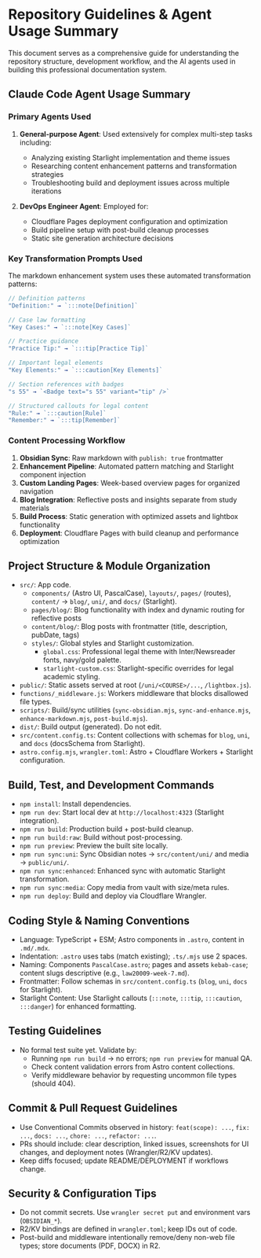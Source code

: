 # Repository Guidelines & Agent Usage Summary

This document serves as a comprehensive guide for understanding the repository structure, development workflow, and the AI agents used in building this professional documentation system.

## Claude Code Agent Usage Summary

### Primary Agents Used

1. **General-purpose Agent**: Used extensively for complex multi-step tasks including:
   - Analyzing existing Starlight implementation and theme issues  
   - Researching content enhancement patterns and transformation strategies
   - Troubleshooting build and deployment issues across multiple iterations

2. **DevOps Engineer Agent**: Employed for:
   - Cloudflare Pages deployment configuration and optimization
   - Build pipeline setup with post-build cleanup processes  
   - Static site generation architecture decisions

### Key Transformation Prompts Used

The markdown enhancement system uses these automated transformation patterns:

```javascript
// Definition patterns
"Definition:" → `:::note[Definition]`

// Case law formatting  
"Key Cases:" → `:::note[Key Cases]`

// Practice guidance
"Practice Tip:" → `:::tip[Practice Tip]` 

// Important legal elements
"Key Elements:" → `:::caution[Key Elements]`

// Section references with badges
"s 55" → `<Badge text="s 55" variant="tip" />`

// Structured callouts for legal content
"Rule:" → `:::caution[Rule]`
"Remember:" → `:::tip[Remember]`
```

### Content Processing Workflow

1. **Obsidian Sync**: Raw markdown with `publish: true` frontmatter
2. **Enhancement Pipeline**: Automated pattern matching and Starlight component injection
3. **Custom Landing Pages**: Week-based overview pages for organized navigation
4. **Blog Integration**: Reflective posts and insights separate from study materials
5. **Build Process**: Static generation with optimized assets and lightbox functionality
6. **Deployment**: Cloudflare Pages with build cleanup and performance optimization

## Project Structure & Module Organization
- `src/`: App code.
  - `components/` (Astro UI, PascalCase), `layouts/`, `pages/` (routes), `content/` → `blog/`, `uni/`, and `docs/` (Starlight).
  - `pages/blog/`: Blog functionality with index and dynamic routing for reflective posts
  - `content/blog/`: Blog posts with frontmatter (title, description, pubDate, tags)
  - `styles/`: Global styles and Starlight customization.
    - `global.css`: Professional legal theme with Inter/Newsreader fonts, navy/gold palette.
    - `starlight-custom.css`: Starlight-specific overrides for legal academic styling.
- `public/`: Static assets served at root (`/uni/<COURSE>/...`, `/lightbox.js`).
- `functions/_middleware.js`: Workers middleware that blocks disallowed file types.
- `scripts/`: Build/sync utilities (`sync-obsidian.mjs`, `sync-and-enhance.mjs`, `enhance-markdown.mjs`, `post-build.mjs`).
- `dist/`: Build output (generated). Do not edit.
- `src/content.config.ts`: Content collections with schemas for `blog`, `uni`, and `docs` (docsSchema from Starlight).
- `astro.config.mjs`, `wrangler.toml`: Astro + Cloudflare Workers + Starlight configuration.

## Build, Test, and Development Commands
- `npm install`: Install dependencies.
- `npm run dev`: Start local dev at `http://localhost:4323` (Starlight integration).
- `npm run build`: Production build + post-build cleanup.
- `npm run build:raw`: Build without post-processing.
- `npm run preview`: Preview the built site locally.
- `npm run sync:uni`: Sync Obsidian notes → `src/content/uni/` and media → `public/uni/`.
- `npm run sync:enhanced`: Enhanced sync with automatic Starlight transformation.
- `npm run sync:media`: Copy media from vault with size/meta rules.
- `npm run deploy`: Build and deploy via Cloudflare Wrangler.

## Coding Style & Naming Conventions
- Language: TypeScript + ESM; Astro components in `.astro`, content in `.md/.mdx`.
- Indentation: `.astro` uses tabs (match existing); `.ts/.mjs` use 2 spaces.
- Naming: Components `PascalCase.astro`; pages and assets `kebab-case`; content slugs descriptive (e.g., `law20009-week-7.md`).
- Frontmatter: Follow schemas in `src/content.config.ts` (`blog`, `uni`, `docs` for Starlight).
- Starlight Content: Use Starlight callouts (`:::note`, `:::tip`, `:::caution`, `:::danger`) for enhanced formatting.

## Testing Guidelines
- No formal test suite yet. Validate by:
  - Running `npm run build` → no errors; `npm run preview` for manual QA.
  - Check content validation errors from Astro content collections.
  - Verify middleware behavior by requesting uncommon file types (should 404).

## Commit & Pull Request Guidelines
- Use Conventional Commits observed in history: `feat(scope): ...`, `fix: ...`, `docs: ...`, `chore: ...`, `refactor: ...`.
- PRs should include: clear description, linked issues, screenshots for UI changes, and deployment notes (Wrangler/R2/KV updates).
- Keep diffs focused; update README/DEPLOYMENT if workflows change.

## Security & Configuration Tips
- Do not commit secrets. Use `wrangler secret put` and environment vars (`OBSIDIAN_*`).
- R2/KV bindings are defined in `wrangler.toml`; keep IDs out of code.
- Post-build and middleware intentionally remove/deny non-web file types; store documents (PDF, DOCX) in R2.
